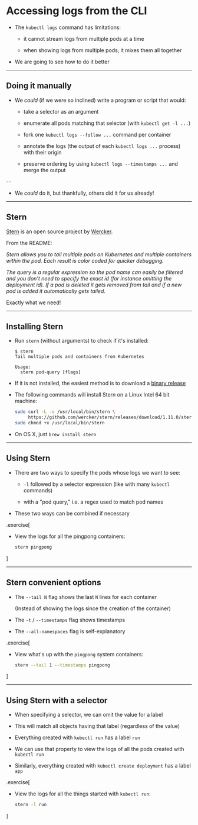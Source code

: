 # Accessing logs from the CLI

- The `kubectl logs` command has limitations:

  - it cannot stream logs from multiple pods at a time

  - when showing logs from multiple pods, it mixes them all together

- We are going to see how to do it better

---

## Doing it manually

- We *could* (if we were so inclined) write a program or script that would:

  - take a selector as an argument

  - enumerate all pods matching that selector (with `kubectl get -l ...`)

  - fork one `kubectl logs --follow ...` command per container

  - annotate the logs (the output of each `kubectl logs ...` process) with their origin

  - preserve ordering by using `kubectl logs --timestamps ...` and merge the output

--

- We *could* do it, but thankfully, others did it for us already!

---

## Stern

[Stern](https://github.com/wercker/stern) is an open source project
by [Wercker](http://www.wercker.com/).

From the README:

*Stern allows you to tail multiple pods on Kubernetes and multiple containers within the pod. Each result is color coded for quicker debugging.*

*The query is a regular expression so the pod name can easily be filtered and you don't need to specify the exact id (for instance omitting the deployment id). If a pod is deleted it gets removed from tail and if a new pod is added it automatically gets tailed.*

Exactly what we need!

---

## Installing Stern

- Run `stern` (without arguments) to check if it's installed:

  ```
  $ stern
  Tail multiple pods and containers from Kubernetes

  Usage:
    stern pod-query [flags]
  ```

- If it is not installed, the easiest method is to download a [binary release](https://github.com/wercker/stern/releases)

- The following commands will install Stern on a Linux Intel 64 bit machine:
  ```bash
  sudo curl -L -o /usr/local/bin/stern \
       https://github.com/wercker/stern/releases/download/1.11.0/stern_linux_amd64
  sudo chmod +x /usr/local/bin/stern
  ```

- On OS X, just `brew install stern`

<!-- ##VERSION## -->

---

## Using Stern

- There are two ways to specify the pods whose logs we want to see:

  - `-l` followed by a selector expression (like with many `kubectl` commands)

  - with a "pod query," i.e. a regex used to match pod names

- These two ways can be combined if necessary

.exercise[

- View the logs for all the pingpong containers:
  ```bash
  stern pingpong
  ```

<!--
```wait seq=```
```key ^C```
-->

]

---

## Stern convenient options

- The `--tail N` flag shows the last `N` lines for each container

  (Instead of showing the logs since the creation of the container)

- The `-t` / `--timestamps` flag shows timestamps

- The `--all-namespaces` flag is self-explanatory

.exercise[

- View what's up with the `pingpong` system containers:
  ```bash
  stern --tail 1 --timestamps pingpong
  ```

<!--
```wait weave-npc```
```key ^C```
-->

]

---

## Using Stern with a selector

- When specifying a selector, we can omit the value for a label

- This will match all objects having that label (regardless of the value)

- Everything created with `kubectl run` has a label `run`

- We can use that property to view the logs of all the pods created with `kubectl run`

- Similarly, everything created with `kubectl create deployment` has a label `app`

.exercise[

- View the logs for all the things started with `kubectl run`:
  ```bash
  stern -l run
  ```

<!--
```wait seq=```
```key ^C```
-->

]

